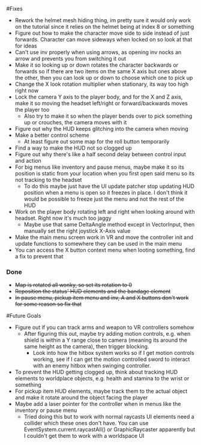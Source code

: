 #Fixes
- Rework the helmet mesh hiding thing, im pretty sure it would only work on the tutorial since it relies on the helmet being at index 8 or something
- Figure out how to make the character move side to side instead of just forwards. Character can move sideways when locked on so look at that for ideas
- Can't use inv properly when using arrows, as opening inv nocks an arrow and prevents you from switching it out
- Make it so looking up or down rotates the character backwards or forwards so if there are two items on the same X axis but ones above the other, then you can look up or down to choose which one to pick up
- Change the X look rotation multiplier when stationary, its way too high right now
- Lock the camera Y axis to the player body, and for the X and Z axis, make it so moving the headset left/right or forward/backwards moves the player too
	- Also try to make it so when the player bends over to pick something up or crouches, the camera moves with it
- Figure out why the HUD keeps glitching into the camera when moving
- Make a better control scheme
	- At least figure out some map for the roll button temporarily
- Find a way to make the HUD not so clogged up
- Figure out why there's like a half second delay between control input and action
- For big menus like inventory and pause menus, maybe make it so its position is static from your location when you first open said menu so its not tracking to the headset
	- To do this maybe just have the UI update patcher stop updating HUD position when a menu is open so it freezes in place. I don't think it would be possible to freeze just the menu and not the rest of the HUD
- Work on the player body rotating left and right when looking around with headset. Right now it's much too jaggy
	- Maybe use that same DeltaAngle method except in VectorInput, then manually set the right joystick X-Axis value
- Make the main menu screen work in VR and move the controller init and update functions to somewhere they can be used in the main menu
- You can access the X button context menu when looting something, find a fix to prevent that

### Done
- ~~Map is rotated all wonky, so set its rotation to 0~~
- ~~Reposition the status' HUD elements and the bandage element~~
- ~~In pause menu, pickup item menu and inv, A and X buttons don't work for some reason so fix that~~

#Future Goals
- Figure out if you can track arms and weapon to VR controllers somehow
	- After figuring this out, maybe try adding motion controls, e.g. when shield is within a Y range close to camera (meaning its around the same height as the camera), then trigger blocking.
		- Look into how the hitbox system works so if I get motion controls working, see if I can get the motion controlled sword to interact with an enemy hitbox when swinging controller.
- To prevent the HUD getting clogged up, think about tracking HUD elements to worldplace objects, e.g. health and stamina to the wrist or something
- For pickup item HUD elements, maybe track them to the actual object and make it rotate around the object facing the player
- Maybe add a laser pointer for the controller when in menus like the inventory or pause menu
	- Tried doing this but to work with normal raycasts UI elements need a collider which these ones don't have. You can use EventSystem.current.raycastAll() or GraphicRaycaster apparently but I couldn't get them to work with a worldspace UI